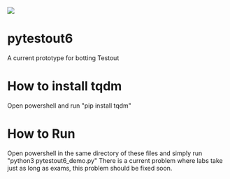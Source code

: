 [![](https://tokei.rs/b1/github.com/ThatAnnoyingKid/pytestout6)](https://github.com/ThatAnnoyingKid/pytestout6)

# pytestout6
A current prototype for botting Testout

# How to install tqdm
Open powershell and run "pip install tqdm"

# How to Run
Open powershell in the same directory of these files and simply run "python3 pytestout6_demo.py"
There is a current problem where labs take just as long as exams, this problem should be fixed soon.
